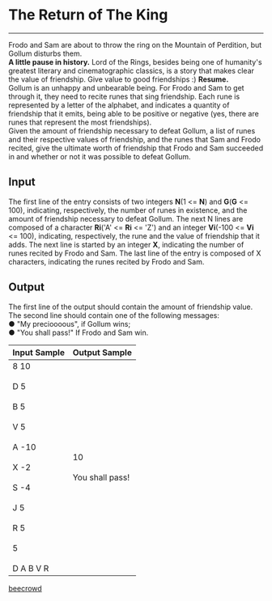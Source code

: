 # The Return of The King

---

Frodo and Sam are about to throw the ring on the Mountain of Perdition, but Gollum disturbs them.  
**A little pause in history.** Lord of the Rings, besides being one of humanity's greatest literary and cinematographic classics, is a story that makes clear the value of friendship. Give value to good friendships :) **Resume.**  
Gollum is an unhappy and unbearable being. For Frodo and Sam to get through it, they need to recite runes that sing friendship. Each rune is represented by a letter of the alphabet, and indicates a quantity of friendship that it emits, being able to be positive or negative (yes, there are runes that represent the most friendships).  
Given the amount of friendship necessary to defeat Gollum, a list of runes and their respective values ​​of friendship, and the runes that Sam and Frodo recited, give the ultimate worth of friendship that Frodo and Sam succeeded in and whether or not it was possible to defeat Gollum.

## Input

The first line of the entry consists of two integers **N**(1 <= **N**) and **G**(**G** <= 100), indicating, respectively, the number of runes in existence, and the amount of friendship necessary to defeat Gollum. The next N lines are composed of a character **Ri**('A' <= **Ri** <= 'Z') and an integer **Vi**(-100 <= **Vi** <= 100), indicating, respectively, the rune and the value of 
friendship that it adds. The next line is started by an integer **X**, indicating the number of runes recited by Frodo and Sam. The last line of the entry is composed of X characters, indicating the runes recited by Frodo and Sam.

## Output

The first line of the output should contain the amount of friendship value. The second line should contain one of the following messages:  
● "My precioooous", if Gollum wins;  
● "You shall pass!" If Frodo and Sam win.

| Input Sample                                                                                                                   | Output Sample             |
| ------------------------------------------------------------------------------------------------------------------------------ | ------------------------- |
| 8 10<br><br>D 5<br><br>B 5<br><br>V 5<br><br>A -10<br><br>X -2<br><br>S -4<br><br>J 5<br><br>R 5<br><br>5<br><br>D A B V R<br> | 10<br><br>You shall pass! |

[beecrowd](https://www.beecrowd.com.br/judge/en/problems/view/2951)

